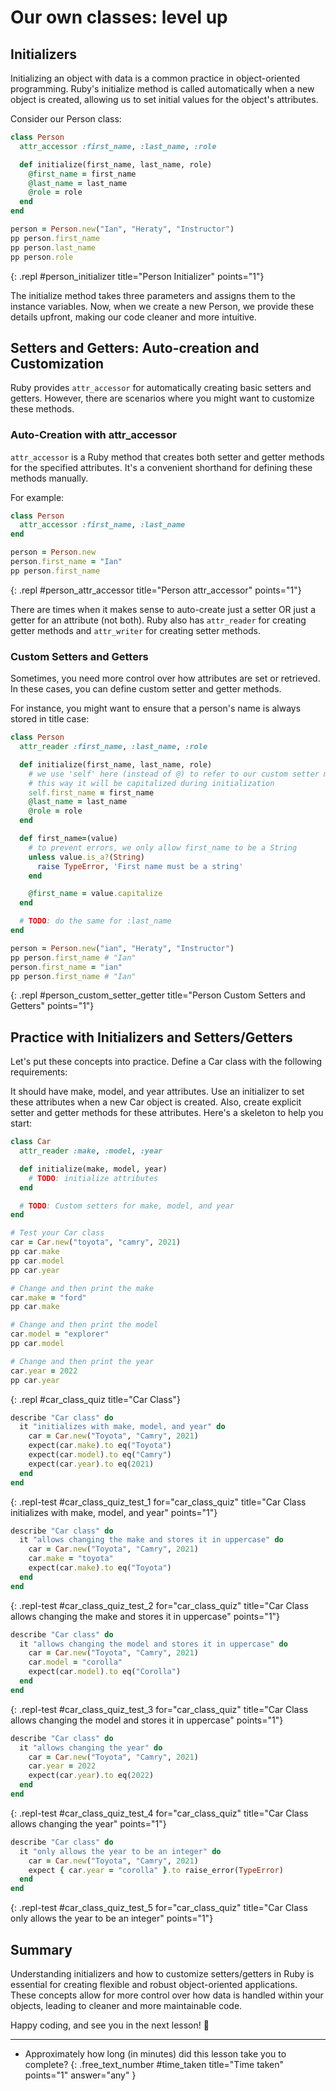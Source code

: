 # Our own classes: level up

## Initializers

Initializing an object with data is a common practice in object-oriented programming. Ruby's initialize method is called automatically when a new object is created, allowing us to set initial values for the object's attributes.

Consider our Person class:

```ruby
class Person
  attr_accessor :first_name, :last_name, :role

  def initialize(first_name, last_name, role)
    @first_name = first_name
    @last_name = last_name
    @role = role
  end
end

person = Person.new("Ian", "Heraty", "Instructor")
pp person.first_name
pp person.last_name
pp person.role
```
{: .repl #person_initializer title="Person Initializer" points="1"}

The initialize method takes three parameters and assigns them to the instance variables. Now, when we create a new Person, we provide these details upfront, making our code cleaner and more intuitive.

## Setters and Getters: Auto-creation and Customization
Ruby provides `attr_accessor` for automatically creating basic setters and getters. However, there are scenarios where you might want to customize these methods.

### Auto-Creation with attr_accessor
`attr_accessor` is a Ruby method that creates both setter and getter methods for the specified attributes. It's a convenient shorthand for defining these methods manually.

For example:

```ruby
class Person
  attr_accessor :first_name, :last_name
end

person = Person.new
person.first_name = "Ian"
pp person.first_name
```
{: .repl #person_attr_accessor title="Person attr_accessor" points="1"}

There are times when it makes sense to auto-create just a setter OR just a getter for an attribute (not both). Ruby also has `attr_reader` for creating getter methods and `attr_writer` for creating setter methods.

### Custom Setters and Getters
Sometimes, you need more control over how attributes are set or retrieved. In these cases, you can define custom setter and getter methods.

For instance, you might want to ensure that a person's name is always stored in title case:

```ruby
class Person
  attr_reader :first_name, :last_name, :role

  def initialize(first_name, last_name, role)
    # we use 'self' here (instead of @) to refer to our custom setter method for first_name
    # this way it will be capitalized during initialization
    self.first_name = first_name
    @last_name = last_name
    @role = role
  end

  def first_name=(value)
    # to prevent errors, we only allow first_name to be a String
    unless value.is_a?(String)
      raise TypeError, 'First name must be a string'
    end

    @first_name = value.capitalize
  end

  # TODO: do the same for :last_name
end

person = Person.new("ian", "Heraty", "Instructor")
pp person.first_name # "Ian"
person.first_name = "ian"
pp person.first_name # "Ian"
```
{: .repl #person_custom_setter_getter title="Person Custom Setters and Getters" points="1"}

## Practice with Initializers and Setters/Getters
Let's put these concepts into practice. Define a Car class with the following requirements:

It should have make, model, and year attributes.
Use an initializer to set these attributes when a new Car object is created.
Also, create explicit setter and getter methods for these attributes.
Here's a skeleton to help you start:

```ruby
class Car
  attr_reader :make, :model, :year

  def initialize(make, model, year)
    # TODO: initialize attributes
  end

  # TODO: Custom setters for make, model, and year
end

# Test your Car class
car = Car.new("toyota", "camry", 2021)
pp car.make
pp car.model
pp car.year

# Change and then print the make
car.make = "ford"
pp car.make

# Change and then print the model
car.model = "explorer"
pp car.model

# Change and then print the year
car.year = 2022
pp car.year

```
{: .repl #car_class_quiz title="Car Class"}

```ruby
describe "Car class" do
  it "initializes with make, model, and year" do
    car = Car.new("Toyota", "Camry", 2021)
    expect(car.make).to eq("Toyota")
    expect(car.model).to eq("Camry")
    expect(car.year).to eq(2021)
  end
end
```
{: .repl-test #car_class_quiz_test_1 for="car_class_quiz" title="Car Class initializes with make, model, and year" points="1"}

```ruby
describe "Car class" do
  it "allows changing the make and stores it in uppercase" do
    car = Car.new("Toyota", "Camry", 2021)
    car.make = "toyota"
    expect(car.make).to eq("Toyota")
  end
end
```
{: .repl-test #car_class_quiz_test_2 for="car_class_quiz" title="Car Class allows changing the make and stores it in uppercase" points="1"}

```ruby
describe "Car class" do
  it "allows changing the model and stores it in uppercase" do
    car = Car.new("Toyota", "Camry", 2021)
    car.model = "corolla"
    expect(car.model).to eq("Corolla")
  end
end
```
{: .repl-test #car_class_quiz_test_3 for="car_class_quiz" title="Car Class allows changing the model and stores it in uppercase" points="1"}

```ruby
describe "Car class" do
  it "allows changing the year" do
    car = Car.new("Toyota", "Camry", 2021)
    car.year = 2022
    expect(car.year).to eq(2022)
  end
end
```
{: .repl-test #car_class_quiz_test_4 for="car_class_quiz" title="Car Class allows changing the year" points="1"}

```ruby
describe "Car class" do
  it "only allows the year to be an integer" do
    car = Car.new("Toyota", "Camry", 2021)
    expect { car.year = "corolla" }.to raise_error(TypeError)
  end
end
```
{: .repl-test #car_class_quiz_test_5 for="car_class_quiz" title="Car Class only allows the year to be an integer" points="1"}

## Summary
Understanding initializers and how to customize setters/getters in Ruby is essential for creating flexible and robust object-oriented applications. These concepts allow for more control over how data is handled within your objects, leading to cleaner and more maintainable code.

Happy coding, and see you in the next lesson! 🚀

---

- Approximately how long (in minutes) did this lesson take you to complete?
{: .free_text_number #time_taken title="Time taken" points="1" answer="any" }

